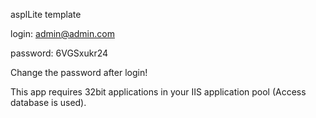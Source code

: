 asplLite template

login: admin@admin.com

password: 6VGSxukr24

Change the password after login!

This app requires 32bit applications in your IIS application pool (Access database is used).
